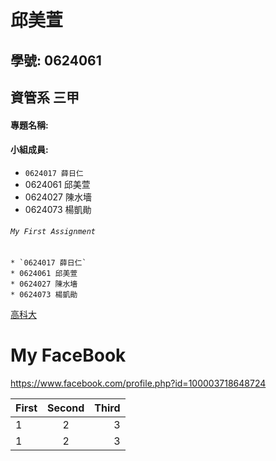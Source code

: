 # 邱美萱

## 學號: 0624061

## 資管系 三甲

#### 專題名稱: 

#### 小組成員:


* `0624017 薛日仁`
* 0624061 邱美萱
* 0624027 陳水墻
* 0624073 楊凱勛

###### `My First Assignment`

```
* `0624017 薛日仁`
* 0624061 邱美萱
* 0624027 陳水墻
* 0624073 楊凱勛
```

[高科大](https://www.nkust.edu.tw/)

# My FaceBook
<https://www.facebook.com/profile.php?id=100003718648724>

|First|Second|Third|
|:----|:----:|----:|
|1 |2 |3 |
|1 |2 |3 |
